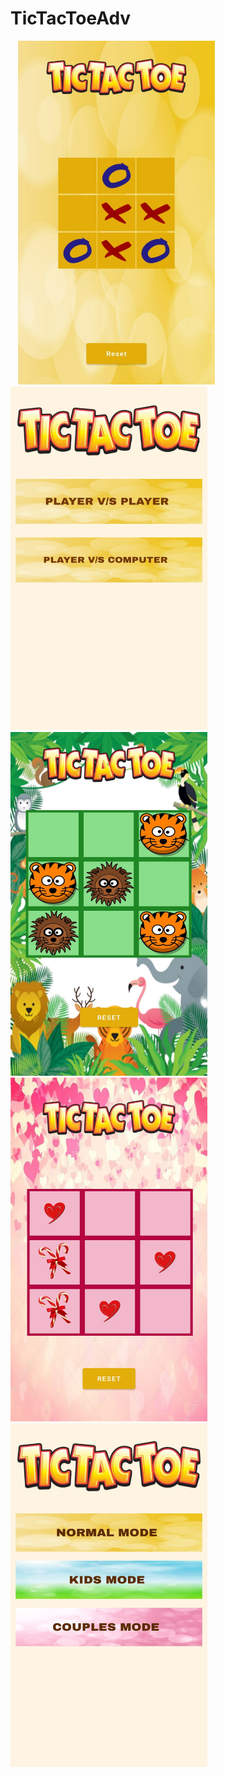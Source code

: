 # TicTacToeAdv

<p float="left">
  &nbsp;&nbsp;
  <img src="https://github.com/ashutoshdhamaniya/images/blob/main/tictactoe1.jpg" width="315px" height="550px">
  &nbsp;&nbsp;&nbsp;
  <img src="https://github.com/ashutoshdhamaniya/images/blob/main/tictactoe2.jpg" width="315px" height="550px">
  &nbsp;&nbsp;&nbsp;
  <img src="https://github.com/ashutoshdhamaniya/images/blob/main/tictactoe3.jpg" width="315px" height="550px">
  &nbsp;&nbsp;
  <img src="https://github.com/ashutoshdhamaniya/images/blob/main/tictactoe4.jpg" width="315px" height="550px">
  &nbsp;&nbsp;&nbsp;
  <img src="https://github.com/ashutoshdhamaniya/images/blob/main/tictactoe5.jpg" width="315px" height="550px">
</p>


